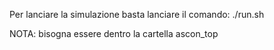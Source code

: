 Per lanciare la simulazione basta lanciare il comando:
./run.sh

NOTA: bisogna essere dentro la cartella ascon_top